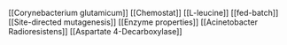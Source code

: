 [[Corynebacterium glutamicum]]
[[Chemostat]]
[[L-leucine]]
[[fed-batch]]
[[Site-directed mutagenesis]]
[[Enzyme properties]]
[[Acinetobacter Radioresistens]]
[[Aspartate 4-Decarboxylase]]
